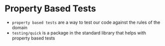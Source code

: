 # Property Based Tests

- `property based tests` are a way to test our code against the rules of the domain
- `testing/quick` is a package in the standard library that helps with property based tests
